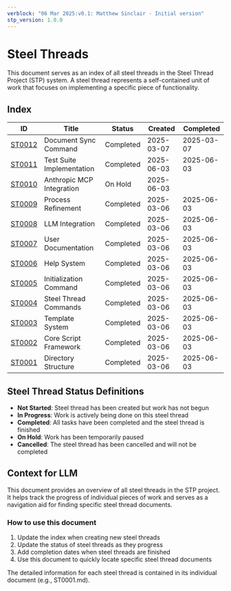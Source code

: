 ```yaml
---
verblock: "06 Mar 2025:v0.1: Matthew Sinclair - Initial version"
stp_version: 1.0.0
---
```

# Steel Threads

This document serves as an index of all steel threads in the Steel Thread Project (STP) system. A steel thread represents a self-contained unit of work that focuses on implementing a specific piece of functionality.

## Index

<!-- BEGIN: STEEL_THREAD_INDEX -->
| ID                      | Title                                    | Status       | Created    | Completed  |
| ----------------------- | ---------------------------------------- | ------------ | ---------- | ---------- |
| [ST0012](./ST0012.md)   | Document Sync Command                    | Completed    | 2025-03-07 | 2025-03-07 |
| [ST0011](./ST0011.md)   | Test Suite Implementation                | Completed    | 2025-06-03 | 2025-06-03 |
| [ST0010](./ST0010.md)   | Anthropic MCP Integration                | On Hold      | 2025-06-03 |            |
| [ST0009](./ST0009.md)   | Process Refinement                       | Completed    | 2025-03-06 | 2025-06-03 |
| [ST0008](./ST0008.md)   | LLM Integration                          | Completed    | 2025-03-06 | 2025-06-03 |
| [ST0007](./ST0007.md)   | User Documentation                       | Completed    | 2025-03-06 | 2025-06-03 |
| [ST0006](./ST0006.md)   | Help System                              | Completed    | 2025-03-06 | 2025-06-03 |
| [ST0005](./ST0005.md)   | Initialization Command                   | Completed    | 2025-03-06 | 2025-06-03 |
| [ST0004](./ST0004.md)   | Steel Thread Commands                    | Completed    | 2025-03-06 | 2025-06-03 |
| [ST0003](./ST0003.md)   | Template System                          | Completed    | 2025-03-06 | 2025-06-03 |
| [ST0002](./ST0002.md)   | Core Script Framework                    | Completed    | 2025-03-06 | 2025-06-03 |
| [ST0001](./ST0001.md)   | Directory Structure                      | Completed    | 2025-03-06 | 2025-06-03 |
<!-- END: STEEL_THREAD_INDEX -->

## Steel Thread Status Definitions

<!-- BEGIN: STATUS_DEFINITIONS -->
- **Not Started**: Steel thread has been created but work has not begun
- **In Progress**: Work is actively being done on this steel thread
- **Completed**: All tasks have been completed and the steel thread is finished
- **On Hold**: Work has been temporarily paused
- **Cancelled**: The steel thread has been cancelled and will not be completed
<!-- END: STATUS_DEFINITIONS -->

## Context for LLM

This document provides an overview of all steel threads in the STP project. It helps track the progress of individual pieces of work and serves as a navigation aid for finding specific steel thread documents.

### How to use this document

<!-- BEGIN: USAGE_INSTRUCTIONS -->
1. Update the index when creating new steel threads
2. Update the status of steel threads as they progress
3. Add completion dates when steel threads are finished
4. Use this document to quickly locate specific steel thread documents
<!-- END: USAGE_INSTRUCTIONS -->

The detailed information for each steel thread is contained in its individual document (e.g., ST0001.md).

